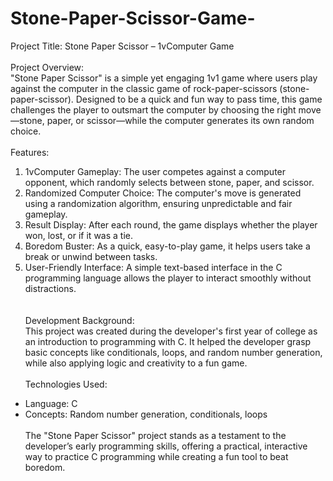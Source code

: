 # Stone-Paper-Scissor-Game-
Project Title: Stone Paper Scissor – 1vComputer Game
<br><br>
Project Overview:<br>
"Stone Paper Scissor" is a simple yet engaging 1v1 game where users play against the computer in the classic game of rock-paper-scissors (stone-paper-scissor). Designed to be a quick and fun way to pass time, this game challenges the player to outsmart the computer by choosing the right move—stone, paper, or scissor—while the computer generates its own random choice.
<br><br>
Features:<br>
1. 1vComputer Gameplay: The user competes against a computer opponent, which randomly selects between stone, paper, and scissor.<br>
2. Randomized Computer Choice: The computer's move is generated using a randomization algorithm, ensuring unpredictable and fair gameplay.<br>
3. Result Display: After each round, the game displays whether the player won, lost, or if it was a tie.<br>
4. Boredom Buster: As a quick, easy-to-play game, it helps users take a break or unwind between tasks.<br>
5. User-Friendly Interface: A simple text-based interface in the C programming language allows the player to interact smoothly without distractions.<br>
<br><br>
Development Background:<br>
This project was created during the developer's first year of college as an introduction to programming with C. It helped the developer grasp basic concepts like conditionals, loops, and random number generation, while also applying logic and creativity to a fun game.
<br><br>
Technologies Used:<br>
-  Language: C<br>
-  Concepts: Random number generation, conditionals, loops
<br><br>
The "Stone Paper Scissor" project stands as a testament to the developer’s early programming skills, offering a practical, interactive way to practice C programming while creating a fun tool to beat boredom.
